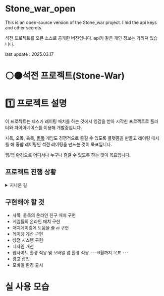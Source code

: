 # Stone_war_open
This is an open-source version of the Stone_war project. I hid the api keys and other secrets.

석전 프로젝트를 오픈 소스로 공개한 버전입니다. api키 같은 개인 정보는 가려져 있습니다.

last update : 2025.03.17

# ⚪⚫석전 프로젝트(Stone-War)


# 1️⃣ 프로젝트 설명 
이 프로젝트는 체스가 레이팅 매치를 하는 것에서 영감을 받아 시작한 프로젝트로 플러터와 파이어베이스를 이용해 개발중입니다. 

사목, 오목, 육목, [돌목](https://github.com/kilito0118/Dol_Mok) 게임도 경쟁적으로 즐길 수 있도록 플랫폼을 만들고 레이팅 매치를 해 종합 레이팅인 석전 레이팅을 만드는 것이 목표입니다.

웹/앱 환경으로 어디서나 누구나 즐길 수 있도록 하는 것이 목표입니다.

## 프로젝트 진행 상황
<details>
<summary>지나온 길</summary>


2025.01 오프라인 매치 구현

2025.03 오목, 육목 온라인 친구 매치 구현

</details>

## 구현해야 할 것

- 사목, 돌목의 온라인 친구 매치 구현
- 게임들의 온라인 매치 구현
- 매치메이킹에 도움을 줄 ai 구현
- 레이팅 계산 구현
- 상점 시스템 구현
- 디자인 개선
- 웹사이트 환경 적응 및 모바일 앱 환경 적응
--- 6월까지 목표 ---
- 광고 삽입
- 모바일 환경 출시

# 실 사용 모습

